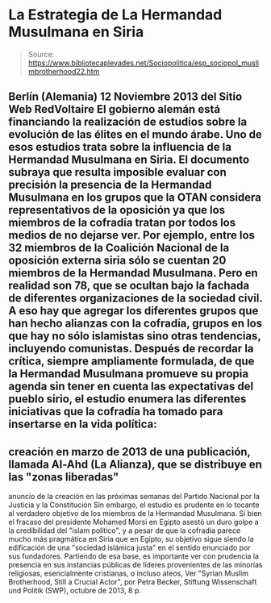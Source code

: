 # La Estrategia de La Hermandad Musulmana en Siria

> Source: https://www.bibliotecapleyades.net/Sociopolitica/esp_sociopol_muslimbrotherhood22.htm

Berlín (Alemania)
12 Noviembre 2013
del Sitio Web
RedVoltaire
El gobierno alemán está financiando la realización de estudios sobre la
evolución de las élites en el mundo árabe. Uno de esos estudios trata sobre
la influencia de la Hermandad Musulmana en Siria.
El documento subraya que resulta imposible evaluar con precisión la
presencia de la Hermandad Musulmana en los grupos que
la OTAN considera representativos de la
oposición ya que los miembros de la cofradía tratan por todos los medios de
no dejarse ver.
Por ejemplo, entre los 32 miembros de la
Coalición Nacional de la oposición externa siria sólo se cuentan 20 miembros
de
la Hermandad Musulmana.
Pero en realidad son 78, que se ocultan bajo la
fachada de diferentes organizaciones de la sociedad civil. A eso hay que
agregar los diferentes grupos que han hecho alianzas con la cofradía, grupos
en los que hay no sólo islamistas sino otras tendencias, incluyendo
comunistas.
Después de recordar la crítica, siempre ampliamente formulada, de que la
Hermandad Musulmana promueve su propia agenda sin tener en cuenta las
expectativas del pueblo sirio, el estudio enumera las diferentes iniciativas
que la cofradía ha tomado para insertarse en la vida política:
-
creación en marzo de 2013 de una
publicación, llamada Al-Ahd (La Alianza), que se distribuye en las
"zonas liberadas"
-
anuncio de la creación en las próximas
semanas del Partido Nacional por la Justicia y la Constitución
Sin embargo, el estudio es prudente en lo
tocante al verdadero objetivo de los miembros de la Hermandad Musulmana.
Si bien el fracaso del presidente Mohamed
Morsi en Egipto asestó un duro golpe a la credibilidad del "islam
político", y a pesar de que la cofradía parece mucho más pragmática en Siria
que en Egipto, su objetivo sigue siendo la edificación de una "sociedad
islámica justa" en el sentido enunciado por sus fundadores.
Partiendo de esa base, es importante ver con
prudencia la presencia en sus instancias públicas de líderes provenientes de
las minorías religiosas, esencialmente cristianas, o incluso ateos,
Ver "Syrian
Muslim Brotherhood, Still a Crucial Actor", por Petra Becker,
Stiftung Wissenschaft und Politik (SWP), octubre de 2013, 8 p.
